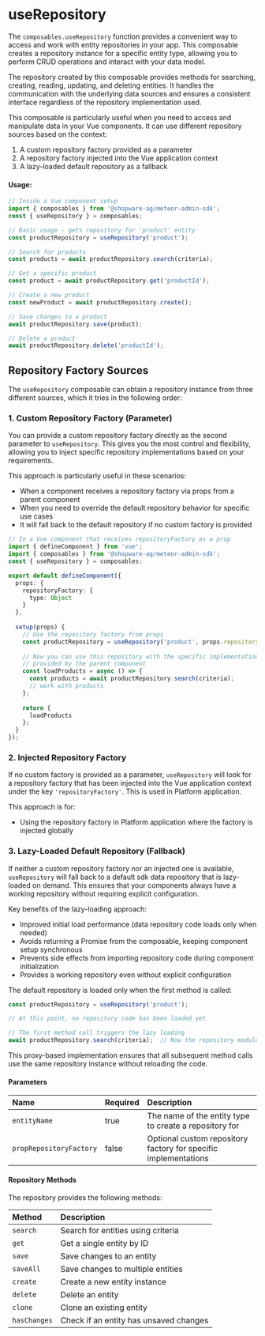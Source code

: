 # useRepository

The `composables.useRepository` function provides a convenient way to access and work with entity repositories in your app. This composable creates a repository instance for a specific entity type, allowing you to perform CRUD operations and interact with your data model.

The repository created by this composable provides methods for searching, creating, reading, updating, and deleting entities. It handles the communication with the underlying data sources and ensures a consistent interface regardless of the repository implementation used.

This composable is particularly useful when you need to access and manipulate data in your Vue components. It can use different repository sources based on the context:

1. A custom repository factory provided as a parameter
2. A repository factory injected into the Vue application context
3. A lazy-loaded default repository as a fallback

#### Usage:  
```ts
// Inside a Vue component setup
import { composables } from '@shopware-ag/meteor-admin-sdk';
const { useRepository } = composables;

// Basic usage - gets repository for 'product' entity
const productRepository = useRepository('product');

// Search for products
const products = await productRepository.search(criteria);

// Get a specific product
const product = await productRepository.get('productId');

// Create a new product
const newProduct = await productRepository.create();

// Save changes to a product
await productRepository.save(product);

// Delete a product
await productRepository.delete('productId');
```

## Repository Factory Sources

The `useRepository` composable can obtain a repository instance from three different sources, which it tries in the following order:

### 1. Custom Repository Factory (Parameter)

You can provide a custom repository factory directly as the second parameter to `useRepository`. This gives you the most control and flexibility, allowing you to inject specific repository implementations based on your requirements.

This approach is particularly useful in these scenarios:
- When a component receives a repository factory via props from a parent component
- When you need to override the default repository behavior for specific use cases
- It will fall back to the default repository if no custom factory is provided

```ts
// In a Vue component that receives repositoryFactory as a prop
import { defineComponent } from 'vue';
import { composables } from '@shopware-ag/meteor-admin-sdk';
const { useRepository } = composables;

export default defineComponent({
  props: {
    repositoryFactory: {
      type: Object
    }
  },
  
  setup(props) {
    // Use the repository factory from props
    const productRepository = useRepository('product', props.repositoryFactory);
    
    // Now you can use this repository with the specific implementation
    // provided by the parent component
    const loadProducts = async () => {
      const products = await productRepository.search(criteria);
      // work with products
    };
    
    return {
      loadProducts
    };
  }
});
```

### 2. Injected Repository Factory

If no custom factory is provided as a parameter, `useRepository` will look for a repository factory that has been injected into the Vue application context under the key `'repositoryFactory'`. This is used in Platform application.

This approach is for:
- Using the repository factory in Platform application where the factory is injected globally


### 3. Lazy-Loaded Default Repository (Fallback)

If neither a custom repository factory nor an injected one is available, `useRepository` will fall back to a default sdk data repository that is lazy-loaded on demand. This ensures that your components always have a working repository without requiring explicit configuration.

Key benefits of the lazy-loading approach:
- Improved initial load performance (data repository code loads only when needed)
- Avoids returning a Promise from the composable, keeping component setup synchronous
- Prevents side effects from importing repository code during component initialization
- Provides a working repository even without explicit configuration

The default repository is loaded only when the first method is called:

```ts
const productRepository = useRepository('product');

// At this point, no repository code has been loaded yet

// The first method call triggers the lazy loading
await productRepository.search(criteria);  // Now the repository module is imported
```

This proxy-based implementation ensures that all subsequent method calls use the same repository instance without reloading the code.

#### Parameters
| Name                    | Required | Description                                                     |
|:------------------------|:---------|:----------------------------------------------------------------|
| `entityName`            | true     | The name of the entity type to create a repository for          |
| `propRepositoryFactory` | false    | Optional custom repository factory for specific implementations |

#### Repository Methods
The repository provides the following methods:

| Method       | Description                            |
|:-------------|:---------------------------------------|
| `search`     | Search for entities using criteria     |
| `get`        | Get a single entity by ID              |
| `save`       | Save changes to an entity              |
| `saveAll`    | Save changes to multiple entities      |
| `create`     | Create a new entity instance           |
| `delete`     | Delete an entity                       |
| `clone`      | Clone an existing entity               |
| `hasChanges` | Check if an entity has unsaved changes |
